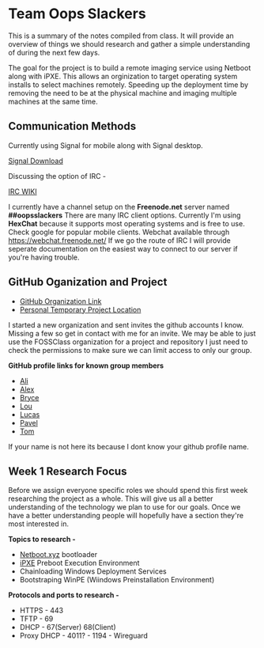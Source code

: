 # Team Oops Slackers

This is a summary of the notes compiled from class. It will provide an overview of things 
we should research and gather a simple understanding of during the next few days.

The goal for the project is to build a remote imaging service using Netboot along with iPXE.
This allows an orginization to target operating system installs to select machines remotely. 
Speeding up the deployment time by removing the need to be at the physical machine and imaging
multiple machines at the same time. 

## Communication Methods

Currently using Signal for mobile along with Signal desktop. 

[Signal Download](https://signal.org/download/)

Discussing the option of IRC -

[IRC WIKI](https://en.wikipedia.org/wiki/Internet_Relay_Chat)

I currently have a channel setup on the **Freenode.net** server named **##oopsslackers**
There are many IRC client options. Currently I'm using **HexChat** because it supports most operating systems
and is free to use. Check google for popular mobile clients. Webchat available through https://webchat.freenode.net/
If we go the route of IRC I will provide seperate documentation on the easiest way to connect 
to our server if you're having trouble. 

## GitHub Oganization and Project

* [GitHub Organization Link](https://github.com/OopsSlackers)
* [Personal Temporary Project Location](https://github.com/luschool/oopsslackerstemp/projects/1?add_cards_query=is%3Aopen)

I started a new organization and sent invites the github accounts I know. Missing a few so get in contact with me for an invite.
We may be able to just use the FOSSClass organization for a project and repository I just need to check the permissions to
make sure we can limit access to only our group. 

**GitHub profile links for known group members**

* [Ali](https://github.com/caqlishire)
* [Alex](https://github.com/rarar0)
* [Bryce](https://github.com/Zetiaaa)
* [Lou](https://github.com/LouVang97)
* [Lucas](https://github.com/luschool)
* [Pavel](https://github.com/paveldanek)
* [Tom](https://github.com/bigmantate)


If your name is not here its because I dont know your github profile name.

## Week 1 Research Focus

Before we assign everyone specific roles we should spend this first week researching the project as a whole. 
This will give us all a better understanding of the technology we plan to use for our goals. Once we have 
a better understanding people will hopefully have a section they're most interested in. 

**Topics to research -**

* [Netboot.xyz](HTTPS://www.Netboot.xyz) bootloader
* [iPXE](http://ipxe.org/) Preboot Execution Environment
* Chainloading Windows Deployment Services
* Bootstraping WinPE (Wiindows Preinstallation Environment)

**Protocols and ports to research -**

* HTTPS - 443
* TFTP - 69
* DHCP - 67(Server) 68(Client)
* Proxy DHCP - 4011? - 1194 - Wireguard


